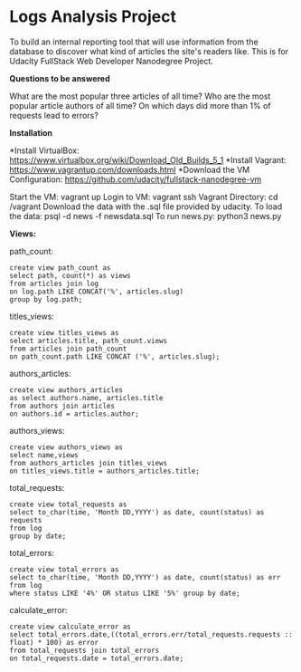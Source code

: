 # Logs Analysis Project
To build an internal reporting tool that will use information from the database to discover what kind of articles the site's readers like.
This is for Udacity FullStack Web Developer Nanodegree Project.

**Questions to be answered**

What are the most popular three articles of all time?
Who are the most popular article authors of all time?
On which days did more than 1% of requests lead to errors?

**Installation**

*Install VirtualBox: https://www.virtualbox.org/wiki/Download_Old_Builds_5_1
*Install Vagrant: https://www.vagrantup.com/downloads.html
*Download the VM Configuration: https://github.com/udacity/fullstack-nanodegree-vm


Start the VM: vagrant up
Login to VM: vagrant ssh
Vagrant Directory: cd /vagrant
Download the data with the .sql file provided by udacity.
To load the data: psql -d news -f newsdata.sql
To run news.py: python3 news.py

**Views:**

path_count:
```
create view path_count as 
select path, count(*) as views 
from articles join log 
on log.path LIKE CONCAT('%', articles.slug) 
group by log.path;
```
titles_views:
```
create view titles_views as 
select articles.title, path_count.views 
from articles join path_count 
on path_count.path LIKE CONCAT ('%', articles.slug);
```
authors_articles:
```
create view authors_articles 
as select authors.name, articles.title 
from authors join articles 
on authors.id = articles.author;
```
authors_views:
```
create view authors_views as 
select name,views 
from authors_articles join titles_views 
on titles_views.title = authors_articles.title;
```
total_requests:
```
create view total_requests as 
select to_char(time, 'Month DD,YYYY') as date, count(status) as requests 
from log 
group by date;
```
total_errors:
```
create view total_errors as 
select to_char(time, 'Month DD,YYYY') as date, count(status) as err 
from log 
where status LIKE '4%' OR status LIKE '5%' group by date;
```
calculate_error:
```
create view calculate_error as 
select total_errors.date,((total_errors.err/total_requests.requests :: float) * 100) as error 
from total_requests join total_errors 
on total_requests.date = total_errors.date;
```
